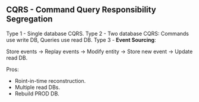 CQRS - Command Query Responsibility Segregation
-

Type 1 - Single database CQRS.
Type 2 - Two database CQRS: Commands use write DB, Queries use read DB.
Type 3 - **Event Sourcing**:

Store events -> Replay events -> Modify entity -> Store new event -> Update read DB.

Pros:
* Roint-in-time reconstruction.
* Multiple read DBs.
* Rebuild PROD DB.

